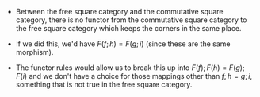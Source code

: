 - Between the free square category and the commutative square category, there 
  is no functor from the commutative square category to the free square category 
  which keeps the corners in the same place.

- If we did this, we'd have $F(f;h)=F(g;i)$ (since these are the same morphism).
  
- The functor rules would allow us to break this up into $F(f);F(h)=F(g);F(i)$ 
  and we don't have a choice for those mappings other than $f;h=g;i$, something 
  that is not true in the free square category.